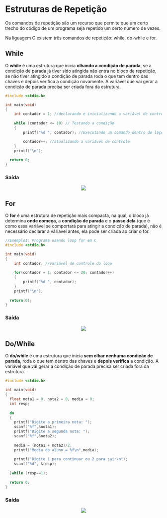 # Estruturas de Repetição

Os comandos de repetição são um recurso que permite que um certo trecho do código de um programa seja repetido um certo número de vezes.

Na liguagem C existem três comandos de repetição: while, do-while e for.

## While 

O **while** é uma estrutura que inicia **olhando a condição de parada**, se a condição de parada já tiver sido atingida não entra no bloco de repetição, se não tiver atingido a condição de parada roda o que tem dentro das chaves e depois verifica a condição novamente. A variável que vai gerar a condição de parada precisa ser criada fora da estrutura.

```c
#include <stdio.h>

int main(void)
{
    int contador = 1; //declarando e inicializando a variável de controle
    
    while (contador <= 10) // Testando a condição
    {
        printf("%d ", contador); //Executando um comando dentro do laço

        contador++; //atualizando a variável de controle
    }
    printf("\n");
  
  return 0;
}
```
### Saída
<p align="center">
    <img src="https://i.imgur.com/X600Nwh.png"  >
</p>

## For

O **for** é uma estrutura de repetição mais compacta, na qual, o bloco já determina **onde começa**, a **condição de parada** e o **passo dela** (que é como essa variável se comportará para atingir a condição de parada), não é necessário declarar a váriavel antes, ela pode ser criada ao criar o for.

```c
//Exemplo1: Programa usando loop for em C
#include <stdio.h>

int main(void)
{
    int contador; //variável de controle do loop
    
    for(contador = 1; contador <= 20; contador++)
    {
        printf("%d ", contador);
    }
    printf("\n");
  
  return(0);
}
```
### Saída
<p align="center">
<img src="https://i.imgur.com/DAmRXIe.png">
</p>

## Do/While

O **do/while** é uma estrutura que inicia **sem olhar nenhuma condição de parada**, roda o que tem dentro das chaves e **depois verifica** a condição. A variável que vai gerar a condição de parada precisa ser criada fora da estrutura.

```c
#include <stdio.h>

int main(void)
{
  float nota1 = 0, nota2 = 0, media = 0;
  int resp;
  
  do
  {
    printf("Digite a primeira nota: ");
    scanf("%f",&nota1);
    printf("Digite a segunda nota: ");
    scanf("%f",&nota2);
    
    media = (nota1 + nota2)/2;
    printf("Media do aluno = %f\n",media);
    
    printf("Digite 1 para continuar ou 2 para sair\n");
    scanf("%d", &resp);
  
  }while (resp==1);
  
  return 0;
}
```
### Saída

<p align="center">
<img src="https://i.imgur.com/6sGB7Ye.png">
</p>
